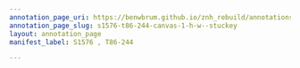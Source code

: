 ```yaml
---
annotation_page_uri: https://benwbrum.github.io/znh_rebuild/annotations/s1576-t86-244-canvas-1-h-w--stuckey.json
annotation_page_slug: s1576-t86-244-canvas-1-h-w--stuckey
layout: annotation_page
manifest_label: S1576 , T86-244

---
```

